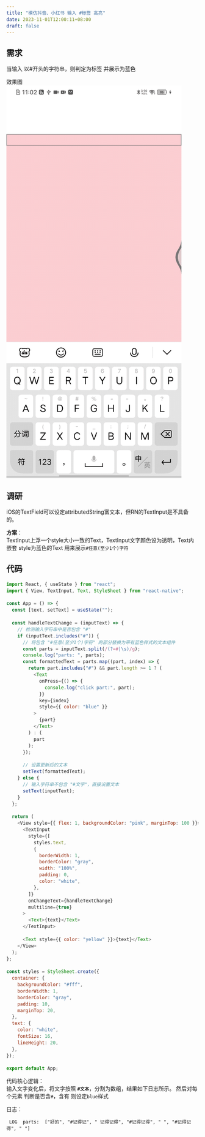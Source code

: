 ```yaml
---
title: "模仿抖音、小红书 输入 #标签 高亮"
date: 2023-11-01T12:00:11+08:00
draft: false
---
```



## 需求

当输入 以#开头的字符串，则判定为标签 并展示为蓝色

效果图
![label_douyin_xiaohongshu](media/16837715939040/17007099326788.gif)

## 调研
iOS的TextField可以设定attributedString富文本，但RN的TextInput是不具备的。

**方案**：  
TextInput上浮一个style大小一致的Text，TextInput文字颜色设为透明，Text内嵌套 style为蓝色的Text 用来展示`#任意(至少1个)字符`


## 代码
```javascript
import React, { useState } from "react";
import { View, TextInput, Text, StyleSheet } from "react-native";

const App = () => {
  const [text, setText] = useState("");

  const handleTextChange = (inputText) => {
    // 检测输入字符串中是否包含 "#"
    if (inputText.includes("#")) {
      // 将包含 "#任意(至少1个)字符" 的部分替换为带有蓝色样式的文本组件
      const parts = inputText.split(/(?=#|\s)/g);
      console.log("parts: ", parts);
      const formattedText = parts.map((part, index) => {
        return part.includes("#") && part.length >= 1 ? (
          <Text
            onPress={() => {
              console.log("click part:", part);
            }}
            key={index}
            style={{ color: "blue" }}
          >
            {part}
          </Text>
        ) : (
          part
        );
      });

      // 设置更新后的文本
      setText(formattedText);
    } else {
      // 输入字符串不包含 "#文字"，直接设置文本
      setText(inputText);
    }
  };

  return (
    <View style={{ flex: 1, backgroundColor: "pink", marginTop: 100 }}>
      <TextInput
        style={[
          styles.text,
          {
            borderWidth: 1,
            borderColor: "gray",
            width: "100%",
            padding: 0,
            color: "white",
          },
        ]}
        onChangeText={handleTextChange}
        multiline={true}
      >
        <Text>{text}</Text>
      </TextInput>

      <Text style={{ color: "yellow" }}>{text}</Text>
    </View>
  );
};

const styles = StyleSheet.create({
  container: {
    backgroundColor: "#fff",
    borderWidth: 1,
    borderColor: "gray",
    padding: 10,
    marginTop: 20,
  },
  text: {
    color: "white",
    fontSize: 16,
    lineHeight: 20,
  },
});

export default App;

```

代码核心逻辑：  
输入文字变化后，将文字按照 **`#文本`**，分割为数组，结果如下日志所示。 然后对每个元素 判断是否含`#`，含有 则设定`blue`样式

日志：  
```
 LOG  parts:  ["好的", "#记得记", " 记得记得", "#记得记得", " ", "#记得记得", " "]

```

